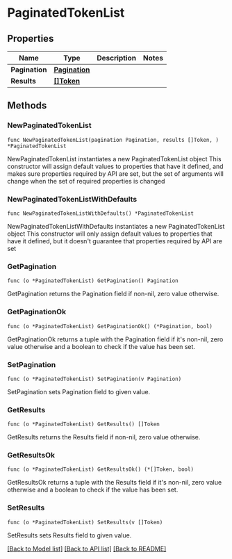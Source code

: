 # PaginatedTokenList

## Properties

Name | Type | Description | Notes
------------ | ------------- | ------------- | -------------
**Pagination** | [**Pagination**](Pagination.md) |  | 
**Results** | [**[]Token**](Token.md) |  | 

## Methods

### NewPaginatedTokenList

`func NewPaginatedTokenList(pagination Pagination, results []Token, ) *PaginatedTokenList`

NewPaginatedTokenList instantiates a new PaginatedTokenList object
This constructor will assign default values to properties that have it defined,
and makes sure properties required by API are set, but the set of arguments
will change when the set of required properties is changed

### NewPaginatedTokenListWithDefaults

`func NewPaginatedTokenListWithDefaults() *PaginatedTokenList`

NewPaginatedTokenListWithDefaults instantiates a new PaginatedTokenList object
This constructor will only assign default values to properties that have it defined,
but it doesn't guarantee that properties required by API are set

### GetPagination

`func (o *PaginatedTokenList) GetPagination() Pagination`

GetPagination returns the Pagination field if non-nil, zero value otherwise.

### GetPaginationOk

`func (o *PaginatedTokenList) GetPaginationOk() (*Pagination, bool)`

GetPaginationOk returns a tuple with the Pagination field if it's non-nil, zero value otherwise
and a boolean to check if the value has been set.

### SetPagination

`func (o *PaginatedTokenList) SetPagination(v Pagination)`

SetPagination sets Pagination field to given value.


### GetResults

`func (o *PaginatedTokenList) GetResults() []Token`

GetResults returns the Results field if non-nil, zero value otherwise.

### GetResultsOk

`func (o *PaginatedTokenList) GetResultsOk() (*[]Token, bool)`

GetResultsOk returns a tuple with the Results field if it's non-nil, zero value otherwise
and a boolean to check if the value has been set.

### SetResults

`func (o *PaginatedTokenList) SetResults(v []Token)`

SetResults sets Results field to given value.



[[Back to Model list]](../README.md#documentation-for-models) [[Back to API list]](../README.md#documentation-for-api-endpoints) [[Back to README]](../README.md)


